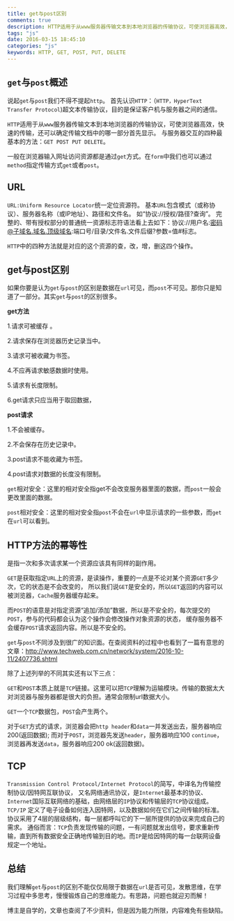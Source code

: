 ```yaml
---
title: get与post区别
comments: true
description: HTTP适用于从www服务器传输文本到本地浏览器的传输协议，可使浏览器高效，快速的传输，还可以确定传输文档中的哪一部分首先显示。 与服务器交互的四种最基本的方法：GET POST PUT DELETE。
tags: "js"
date: 2016-03-15 18:45:10
categories: "js"
keywords: HTTP, GET, POST, PUT, DELETE
---
```


## `get`与`post`概述

说起`get`与`post`我们不得不提起`http`。 首先认识`HTTP`：（`HTTP，HyperText Transfer Protocol`)超文本传输协议，目的是保证客户机与服务器之间的通信。

`HTTP`适用于从`www`服务器传输文本到本地浏览器的传输协议，可使浏览器高效，快速的传输，还可以确定传输文档中的哪一部分首先显示。 与服务器交互的四种最基本的方法：`GET POST PUT DELETE`。

一般在浏览器输入网址访问资源都是通过`get`方式。在`form`中我们也可以通过`method`指定传输方式`get`或者`post`。

## URL

`URL:Uniform Resource Locator`统一定位资源符。 基本`URL`包含模式（或称协议）、服务器名称（或IP地址）、路径和文件名。 如“协议://授权/路径?查询”。 完整的、带有授权部分的普通统一资源标志符语法看上去如下：协议://用户名:密码@子域名.域名.顶级域名:端口号/目录/文件名.文件后缀?参数=值#标志。

`HTTP`中的四种方法就是对应的这个资源的查，改，增，删这四个操作。

## get与post区别

如果你要是认为`get`与`post`的区别是数据在`url`可见，而`post`不可见。那你只是知道了一部分。其实`get`与`post`的区别很多。

**get方法**

1.请求可被缓存 。

2.请求保存在浏览器历史记录当中。

3.请求可被收藏为书签。

4.不应再请求敏感数据时使用。

5.请求有长度限制。

6.get请求只应当用于取回数据，

**post请求**

1.不会被缓存。

2.不会保存在历史记录中。

3.post请求不能收藏为书签。

4.post请求对数据的长度没有限制。


`get`相对安全：这里的相对安全指get不会改变服务器里面的数据，而`post`一般会更改里面的数据。

`post`相对安全：这里的相对安全指`post`不会在`url`中显示请求的一些参数，而`get`在`url`可以看到。

 

## HTTP方法的幂等性

是指一次和多次请求某一个资源应该具有同样的副作用。

`GET`是获取指定`URL`上的资源，是读操作，重要的一点是不论对某个资源`GET`多少次，它的状态是不会改变的， 所以我们说`GET`是安全的，所以`GET`返回的内容可以被浏览器，`Cache`服务器缓存起来。

而`POST`的语意是对指定资源“追加/添加”数据，所以是不安全的，每次提交的`POST`，参与的代码都会认为这个操作会修改操作对象资源的状态， 缓存服务器不会缓存`POST`请求返回内容。所以是不安全的。

`get`与`post`不同涉及到很广的知识面。在查阅资料的过程中也看到了一篇有意思的文章：http://www.techweb.com.cn/network/system/2016-10-11/2407736.shtml

除了上述列举的不同其实还有以下三点：

`GET`和`POST`本质上就是`TCP`链接。这里可以把`TCP`理解为运输模块。传输的数据太大对浏览器与服务器都是很大的负担。通常会限制url数据大小。

`GET`一个`TCP`数据包，`POST`会产生两个。

对于`GET`方式的请求，浏览器会把`http header`和`data`一并发送出去，服务器响应200(返回数据); 而对于`POST`，浏览器先发送`header`，服务器响应100 `continue`，浏览器再发送`data`，服务器响应200 ok(返回数据)。

## TCP
`Transmission Control Protocol/Internet Protocol`的简写，中译名为传输控制协议/因特网互联协议， 又名网络通讯协议，是`Internet`最基本的协议、`Internet`国际互联网络的基础，由网络层的`IP`协议和传输层的`TCP`协议组成。 `TCP/IP` 定义了电子设备如何连入因特网，以及数据如何在它们之间传输的标准。协议采用了4层的层级结构，每一层都呼叫它的下一层所提供的协议来完成自己的需求。 通俗而言：`TCP`负责发现传输的问题，一有问题就发出信号，要求重新传输，直到所有数据安全正确地传输到目的地。而`IP`是给因特网的每一台联网设备规定一个地址。

## 总结

我们理解`get`与`post`的区别不能仅仅局限于数据在`url`是否可见，发散思维，在学习过程中多思考，慢慢锻炼自己的思维能力。有思路，问题也就迎刃而解！

博主是自学的，文章也查阅了不少资料，但是因为能力所限，内容难免有些缺陷。
